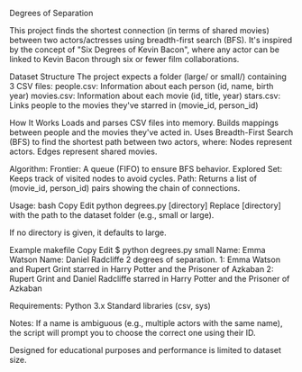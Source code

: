 Degrees of Separation

This project finds the shortest connection (in terms of shared movies) between two actors/actresses using breadth-first search (BFS). It's inspired by the concept of "Six Degrees of Kevin Bacon", where any actor can be linked to Kevin Bacon through six or fewer film collaborations.

Dataset Structure
The project expects a folder (large/ or small/) containing 3 CSV files:
people.csv: Information about each person (id, name, birth year)
movies.csv: Information about each movie (id, title, year)
stars.csv: Links people to the movies they've starred in (movie_id, person_id)

How It Works
Loads and parses CSV files into memory.
Builds mappings between people and the movies they've acted in.
Uses Breadth-First Search (BFS) to find the shortest path between two actors, where:
Nodes represent actors.
Edges represent shared movies.

Algorithm:
Frontier: A queue (FIFO) to ensure BFS behavior.
Explored Set: Keeps track of visited nodes to avoid cycles.
Path: Returns a list of (movie_id, person_id) pairs showing the chain of connections.

Usage:
bash
Copy
Edit
python degrees.py [directory]
Replace [directory] with the path to the dataset folder (e.g., small or large).

If no directory is given, it defaults to large.

Example
makefile
Copy
Edit
$ python degrees.py small
Name: Emma Watson
Name: Daniel Radcliffe
2 degrees of separation.
1: Emma Watson and Rupert Grint starred in Harry Potter and the Prisoner of Azkaban
2: Rupert Grint and Daniel Radcliffe starred in Harry Potter and the Prisoner of Azkaban

Requirements:
Python 3.x
Standard libraries (csv, sys)

Notes:
If a name is ambiguous (e.g., multiple actors with the same name), the script will prompt you to choose the correct one using their ID.

Designed for educational purposes and performance is limited to dataset size.

